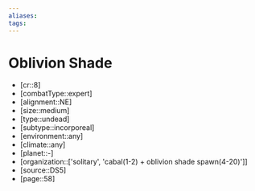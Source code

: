 ```yaml
---
aliases: 
tags: 
---
```


# Oblivion Shade

- [cr::8]
- [combatType::expert]
- [alignment::NE]
- [size::medium]
- [type::undead]
- [subtype::incorporeal]
- [environment::any]
- [climate::any]
- [planet::-]
- [organization::['solitary', 'cabal(1-2) + oblivion shade spawn(4-20)']]
- [source::DS5]
- [page::58]
